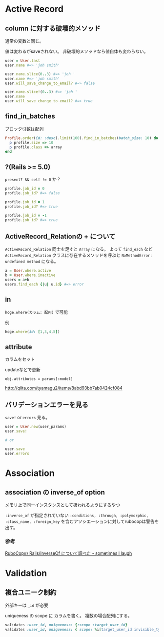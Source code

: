 # Active Record
## column に対する破壊的メソッド
通常の変数と同じ。

値は変わるがsaveされない。
非破壊的メソッドなら値自体も変わらない。

```ruby
user = User.last
user.name #=> 'joh smith'

user.name.slice(0..3) #=> 'joh '
user.name #=> 'joh smith'
user.will_save_change_to_email? #=> false

user.name.slice!(0..3) #=> 'joh '
user.name
user.will_save_change_to_email? #=> true
```


## find_in_batches
ブロック引数は配列

```ruby
Profile.order(id: :desc).limit(100).find_in_batches(batch_size: 10) do |profile|
  p profile.size => 10
  p profile.class => array
end
```


## ?(Rails >= 5.0)

`present? && self != 0` か？

```ruby
profile.job_id = 0
profile.job_id? #=> false

profile.job_id = 1
profile.job_id? #=> true

profile.job_id = -1
profile.job_id? #=> true
```


## ActiveRecord_Relationの + について
`ActiveRecord_Relation` 同士を足すと `Array` になる。
よって `find_each` など `ActiveRecord_Relation` クラスに存在するメソッドを呼ぶと `NoMethodError: undefined method` になる。

```ruby
a = User.where.active
b = User.where.inactive
users = a+b
users.find_each {|u| u.id} #=> error
```


## in
`hoge.where(カラム: 配列)` で可能

例

```ruby
hoge.where(id: [1,3,4,5])
```

## attribute
カラムをセット

updateなどで更新

```
obj.attributes = params[:model]
```

<http://qiita.com/tyamagu2/items/8abd93bb7ab0424cf084>


## バリデーションエラーを見る
`save!` or `errors` 見る。

```ruby
user = User.new(user_params)
user.save!

# or

user.save
user.errors
```

# Association
## association の inverse_of option
メモリ上で同一インスタンスとして扱われるようにするやつ

`:inverse_of` が指定されていない `:conditions, :through, :polymorphic, :class_name, :foreign_key` を含むアソシエーションに対してrubocopは警告を出す。

### 参考
[RuboCopの Rails/InverseOf について調べた - sometimes I laugh](https://sil.hatenablog.com/entry/rubocop-rails-inverse-of)


# Validation
## 複合ユニーク制約
外部キーは `_id` が必要

uniqueness の scope に カラムを書く。
複数の場合配列にする。

```ruby
validates :user_id, uniqueness: {:scope :target_user_id}
validates :user_id, uniqueness: { scope: %i[target_user_id invisible_type] }
```
